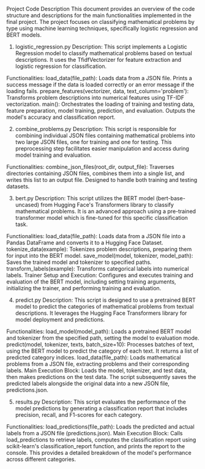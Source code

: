 Project Code Description
This document provides an overview of the code structure and descriptions for the main functionalities implemented in the final project. The project focuses on classifying mathematical problems by type using machine learning techniques, specifically logistic regression and BERT models.

1. logistic_regression.py
Description: This script implements a Logistic Regression model to classify mathematical problems based on textual descriptions. It uses the TfidfVectorizer for feature extraction and logistic regression for classification.

Functionalities:
load_data(file_path): Loads data from a JSON file. Prints a success message if the data is loaded correctly or an error message if the loading fails.
prepare_features(vectorizer, data, text_column='problem'): Transforms problem descriptions into numerical features using TF-IDF vectorization.
main(): Orchestrates the loading of training and testing data, feature preparation, model training, prediction, and evaluation. Outputs the model's accuracy and classification report.


2. combine_problems.py
Description: This script is responsible for combining individual JSON files containing mathematical problems into two large JSON files, one for training and one for testing. This preprocessing step facilitates easier manipulation and access during model training and evaluation.

Functionalities:
combine_json_files(root_dir, output_file): Traverses directories containing JSON files, combines them into a single list, and writes this list to an output file. Designed to handle both training and testing datasets.


3. bert.py
Description: This script utilizes the BERT model (bert-base-uncased) from Hugging Face's Transformers library to classify mathematical problems. It is an advanced approach using a pre-trained transformer model which is fine-tuned for this specific classification task.

Functionalities:
load_data(file_path): Loads data from a JSON file into a Pandas DataFrame and converts it to a Hugging Face Dataset.
tokenize_data(example): Tokenizes problem descriptions, preparing them for input into the BERT model.
save_model(model, tokenizer, model_path): Saves the trained model and tokenizer to specified paths.
transform_labels(example): Transforms categorical labels into numerical labels.
Trainer Setup and Execution: Configures and executes training and evaluation of the BERT model, including setting training arguments, initializing the trainer, and performing training and evaluation.


4. predict.py
Description: This script is designed to use a pretrained BERT model to predict the categories of mathematical problems from textual descriptions. It leverages the Hugging Face Transformers library for model deployment and predictions.

Functionalities:
load_model(model_path): Loads a pretrained BERT model and tokenizer from the specified path, setting the model to evaluation mode.
predict(model, tokenizer, texts, batch_size=10): Processes batches of text, using the BERT model to predict the category of each text. It returns a list of predicted category indices.
load_data(file_path): Loads mathematical problems from a JSON file, extracting problems and their corresponding labels.
Main Execution Block: Loads the model, tokenizer, and test data, then makes predictions on the test data. The script subsequently saves the predicted labels alongside the original data into a new JSON file, predictions.json.


5. results.py
Description: This script evaluates the performance of the model predictions by generating a classification report that includes precision, recall, and F1-scores for each category.

Functionalities:
load_predictions(file_path): Loads the predicted and actual labels from a JSON file (predictions.json).
Main Execution Block: Calls load_predictions to retrieve labels, computes the classification report using scikit-learn's classification_report function, and prints the report to the console. This provides a detailed breakdown of the model's performance across different categories.

